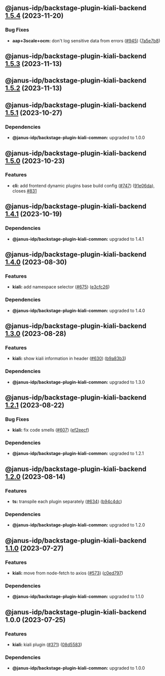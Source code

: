 ## @janus-idp/backstage-plugin-kiali-backend [1.5.4](https://github.com/janus-idp/backstage-plugins/compare/@janus-idp/backstage-plugin-kiali-backend@1.5.3...@janus-idp/backstage-plugin-kiali-backend@1.5.4) (2023-11-20)


### Bug Fixes

* **aap+3scale+ocm:** don't log sensitive data from errors ([#945](https://github.com/janus-idp/backstage-plugins/issues/945)) ([7a5e7b8](https://github.com/janus-idp/backstage-plugins/commit/7a5e7b8a57c9841003d9b16e1a65fb62e101fbf1))

## @janus-idp/backstage-plugin-kiali-backend [1.5.3](https://github.com/janus-idp/backstage-plugins/compare/@janus-idp/backstage-plugin-kiali-backend@1.5.2...@janus-idp/backstage-plugin-kiali-backend@1.5.3) (2023-11-13)

## @janus-idp/backstage-plugin-kiali-backend [1.5.2](https://github.com/janus-idp/backstage-plugins/compare/@janus-idp/backstage-plugin-kiali-backend@1.5.1...@janus-idp/backstage-plugin-kiali-backend@1.5.2) (2023-11-13)

## @janus-idp/backstage-plugin-kiali-backend [1.5.1](https://github.com/janus-idp/backstage-plugins/compare/@janus-idp/backstage-plugin-kiali-backend@1.5.0...@janus-idp/backstage-plugin-kiali-backend@1.5.1) (2023-10-27)



### Dependencies

* **@janus-idp/backstage-plugin-kiali-common:** upgraded to 1.0.0

## @janus-idp/backstage-plugin-kiali-backend [1.5.0](https://github.com/janus-idp/backstage-plugins/compare/@janus-idp/backstage-plugin-kiali-backend@1.4.1...@janus-idp/backstage-plugin-kiali-backend@1.5.0) (2023-10-23)


### Features

* **cli:** add frontend dynamic plugins base build config ([#747](https://github.com/janus-idp/backstage-plugins/issues/747)) ([91e06da](https://github.com/janus-idp/backstage-plugins/commit/91e06da8ab108c17fd2a6531f25e01c7a7350276)), closes [#831](https://github.com/janus-idp/backstage-plugins/issues/831)

## @janus-idp/backstage-plugin-kiali-backend [1.4.1](https://github.com/janus-idp/backstage-plugins/compare/@janus-idp/backstage-plugin-kiali-backend@1.4.0...@janus-idp/backstage-plugin-kiali-backend@1.4.1) (2023-10-19)



### Dependencies

* **@janus-idp/backstage-plugin-kiali-common:** upgraded to 1.4.1

## @janus-idp/backstage-plugin-kiali-backend [1.4.0](https://github.com/janus-idp/backstage-plugins/compare/@janus-idp/backstage-plugin-kiali-backend@1.3.0...@janus-idp/backstage-plugin-kiali-backend@1.4.0) (2023-08-30)


### Features

* **kiali:** add namespace selector ([#675](https://github.com/janus-idp/backstage-plugins/issues/675)) ([e3cfc26](https://github.com/janus-idp/backstage-plugins/commit/e3cfc26bdf550916da3ee801601196d8614471b5))



### Dependencies

* **@janus-idp/backstage-plugin-kiali-common:** upgraded to 1.4.0

## @janus-idp/backstage-plugin-kiali-backend [1.3.0](https://github.com/janus-idp/backstage-plugins/compare/@janus-idp/backstage-plugin-kiali-backend@1.2.1...@janus-idp/backstage-plugin-kiali-backend@1.3.0) (2023-08-28)


### Features

* **kiali:** show kiali information in header ([#630](https://github.com/janus-idp/backstage-plugins/issues/630)) ([b9a83b3](https://github.com/janus-idp/backstage-plugins/commit/b9a83b332ec518e60a9780961fdce070eda02d02))



### Dependencies

* **@janus-idp/backstage-plugin-kiali-common:** upgraded to 1.3.0

## @janus-idp/backstage-plugin-kiali-backend [1.2.1](https://github.com/janus-idp/backstage-plugins/compare/@janus-idp/backstage-plugin-kiali-backend@1.2.0...@janus-idp/backstage-plugin-kiali-backend@1.2.1) (2023-08-22)


### Bug Fixes

* **kiali:** fix code smells ([#607](https://github.com/janus-idp/backstage-plugins/issues/607)) ([ef2eecf](https://github.com/janus-idp/backstage-plugins/commit/ef2eecfa71e2a60b4442ce3105a526b3332eaa1b))



### Dependencies

* **@janus-idp/backstage-plugin-kiali-common:** upgraded to 1.2.1

## @janus-idp/backstage-plugin-kiali-backend [1.2.0](https://github.com/janus-idp/backstage-plugins/compare/@janus-idp/backstage-plugin-kiali-backend@1.1.0...@janus-idp/backstage-plugin-kiali-backend@1.2.0) (2023-08-14)


### Features

* **ts:** transpile each plugin separately ([#634](https://github.com/janus-idp/backstage-plugins/issues/634)) ([b94c4dc](https://github.com/janus-idp/backstage-plugins/commit/b94c4dc50ada328e5ce1bed5fb7c76f64607e1ee))



### Dependencies

* **@janus-idp/backstage-plugin-kiali-common:** upgraded to 1.2.0

## @janus-idp/backstage-plugin-kiali-backend [1.1.0](https://github.com/janus-idp/backstage-plugins/compare/@janus-idp/backstage-plugin-kiali-backend@1.0.0...@janus-idp/backstage-plugin-kiali-backend@1.1.0) (2023-07-27)


### Features

* **kiali:** move from node-fetch to axios ([#573](https://github.com/janus-idp/backstage-plugins/issues/573)) ([c0ed797](https://github.com/janus-idp/backstage-plugins/commit/c0ed7972ef8fa143d51b590ca5f874900e5d8bef))



### Dependencies

* **@janus-idp/backstage-plugin-kiali-common:** upgraded to 1.1.0

## @janus-idp/backstage-plugin-kiali-backend 1.0.0 (2023-07-25)


### Features

* **kiali:** kiali plugin ([#371](https://github.com/janus-idp/backstage-plugins/issues/371)) ([08d5583](https://github.com/janus-idp/backstage-plugins/commit/08d5583f839a8233d7b08a7ec1eb043bf4978e91))



### Dependencies

* **@janus-idp/backstage-plugin-kiali-common:** upgraded to 1.0.0
